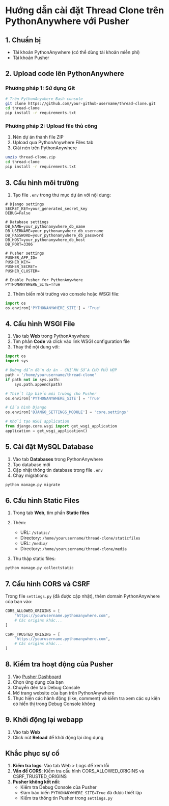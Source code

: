 # Hướng dẫn cài đặt Thread Clone trên PythonAnywhere với Pusher

## 1. Chuẩn bị

- Tài khoản PythonAnywhere (có thể dùng tài khoản miễn phí)
- Tài khoản Pusher

## 2. Upload code lên PythonAnywhere

### Phương pháp 1: Sử dụng Git

```bash
# Trên PythonAnywhere Bash console
git clone https://github.com/your-github-username/thread-clone.git
cd thread-clone
pip install -r requirements.txt
```

### Phương pháp 2: Upload file thủ công

1. Nén dự án thành file ZIP
2. Upload qua PythonAnywhere Files tab
3. Giải nén trên PythonAnywhere

```bash
unzip thread-clone.zip
cd thread-clone
pip install -r requirements.txt
```

## 3. Cấu hình môi trường

1. Tạo file `.env` trong thư mục dự án với nội dung:

```
# Django settings
SECRET_KEY=your_generated_secret_key
DEBUG=False

# Database settings
DB_NAME=your_pythonanywhere_db_name
DB_USERNAME=your_pythonanywhere_db_username
DB_PASSWORD=your_pythonanywhere_db_password
DB_HOST=your_pythonanywhere_db_host
DB_PORT=3306

# Pusher settings
PUSHER_APP_ID=
PUSHER_KEY=
PUSHER_SECRET=
PUSHER_CLUSTER=

# Enable Pusher for PythonAnywhere
PYTHONANYWHERE_SITE=True
```

2. Thêm biến môi trường vào console hoặc WSGI file:

```python
import os
os.environ['PYTHONANYWHERE_SITE'] = 'True'
```

## 4. Cấu hình WSGI File

1. Vào tab **Web** trong PythonAnywhere
2. Tìm phần **Code** và click vào link WSGI configuration file
3. Thay thế nội dung với:

```python
import os
import sys

# Đường dẫn đến dự án - CHỈNH SỬA CHO PHÙ HỢP
path = '/home/yourusername/thread-clone'
if path not in sys.path:
    sys.path.append(path)

# Thiết lập biến môi trường cho Pusher
os.environ['PYTHONANYWHERE_SITE'] = 'True'

# Cấu hình Django
os.environ['DJANGO_SETTINGS_MODULE'] = 'core.settings'

# Khởi tạo WSGI application
from django.core.wsgi import get_wsgi_application
application = get_wsgi_application()
```

## 5. Cài đặt MySQL Database

1. Vào tab **Databases** trong PythonAnywhere
2. Tạo database mới
3. Cập nhật thông tin database trong file `.env`
4. Chạy migrations:

```bash
python manage.py migrate
```

## 6. Cấu hình Static Files

1. Trong tab **Web**, tìm phần **Static files**
2. Thêm:

   - URL: `/static/`
   - Directory: `/home/yourusername/thread-clone/staticfiles`
   - URL: `/media/`
   - Directory: `/home/yourusername/thread-clone/media`

3. Thu thập static files:

```bash
python manage.py collectstatic
```

## 7. Cấu hình CORS và CSRF

Trong file `settings.py` (đã được cập nhật), thêm domain PythonAnywhere của bạn vào:

```python
CORS_ALLOWED_ORIGINS = [
    "https://yourusername.pythonanywhere.com",
    # Các origins khác...
]

CSRF_TRUSTED_ORIGINS = [
    "https://yourusername.pythonanywhere.com",
    # Các origins khác...
]
```

## 8. Kiểm tra hoạt động của Pusher

1. Vào [Pusher Dashboard](https://dashboard.pusher.com/)
2. Chọn ứng dụng của bạn
3. Chuyển đến tab Debug Console
4. Mở trang website của bạn trên PythonAnywhere
5. Thực hiện các hành động (like, comment) và kiểm tra xem các sự kiện có hiển thị trong Debug Console không

## 9. Khởi động lại webapp

1. Vào tab **Web**
2. Click nút **Reload** để khởi động lại ứng dụng

## Khắc phục sự cố

1. **Kiểm tra logs**: Vào tab Web > Logs để xem lỗi
2. **Vấn đề CORS**: Kiểm tra cấu hình CORS_ALLOWED_ORIGINS và CSRF_TRUSTED_ORIGINS
3. **Pusher không kết nối**:
   - Kiểm tra Debug Console của Pusher
   - Đảm bảo biến `PYTHONANYWHERE_SITE=True` đã được thiết lập
   - Kiểm tra thông tin Pusher trong `settings.py`
